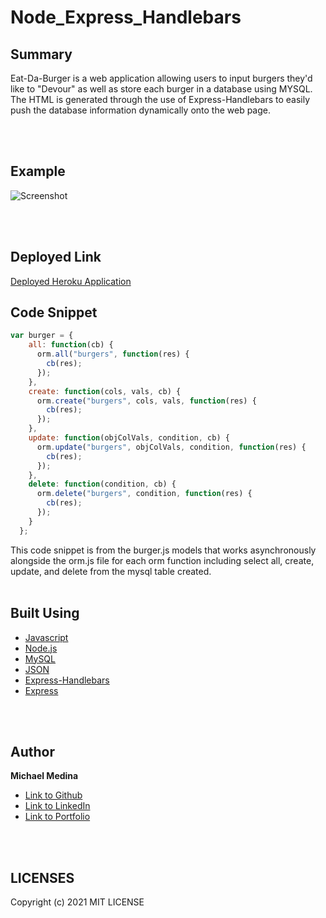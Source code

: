 # Node_Express_Handlebars

## Summary
Eat-Da-Burger is a web application allowing users to input burgers they'd like to "Devour" as well as store each burger in a database using MYSQL. The HTML is generated through the use of Express-Handlebars to easily push the database information dynamically onto the web page.

<br>
<br>

## Example 

![Screenshot](Assets/images/screenshot.png)


<br>
<br>

## Deployed Link
[Deployed Heroku Application]()


## Code Snippet
```javascript
var burger = {
    all: function(cb) {
      orm.all("burgers", function(res) {
        cb(res);
      });
    },
    create: function(cols, vals, cb) {
      orm.create("burgers", cols, vals, function(res) {
        cb(res);
      });
    },
    update: function(objColVals, condition, cb) {
      orm.update("burgers", objColVals, condition, function(res) {
        cb(res);
      });
    },
    delete: function(condition, cb) {
      orm.delete("burgers", condition, function(res) {
        cb(res);
      });
    }
  };
```
This code snippet is from the burger.js models that works asynchronously alongside the orm.js file for each orm function including select all, create, update, and delete from the mysql table created. 
<br>
<br>

## Built Using

* [Javascript](https://developer.mozilla.org/en-US/docs/Web/JavaScript)
* [Node.js](https://nodejs.org/en/)
* [MySQL](https://www.npmjs.com/package/mysql)
* [JSON](https://www.json.org/json-en.html)
* [Express-Handlebars](https://www.npmjs.com/package/express-handlebars)
* [Express](https://www.npmjs.com/package/express)

<br>
<br>

## Author

**Michael Medina** 
- [Link to Github](https://github.com/michaelanthonyyy)
- [Link to LinkedIn](https://www.linkedin.com/in/michael-medina-22aa70200?lipi=urn%3Ali%3Apage%3Ad_flagship3_profile_view_base_contact_details%3B311BosSLTMS4JkhAfkX61A%3D%3D)
- [Link to Portfolio](https://michaelanthonyyy.github.io/portfolio2021/)

<br>
<br>

## LICENSES

Copyright (c) 2021 MIT LICENSE